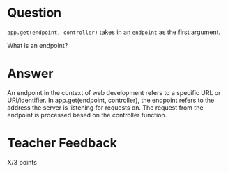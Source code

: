 # Question

`app.get(endpoint, controller)` takes in an `endpoint` as the first argument.

What is an endpoint?

# Answer
An endpoint in the context of web development refers to a specific URL or URI/identifier. In app.get(endpoint, controller), the endpoint refers to the address the server is listening for requests on. The request from the endpoint is processed based on the controller function.
# Teacher Feedback

X/3 points